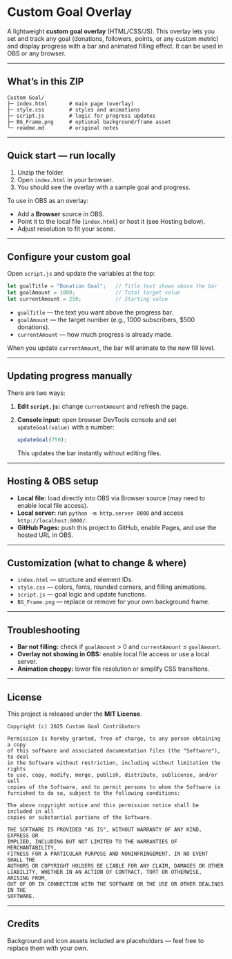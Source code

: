 # Custom Goal Overlay 

A lightweight **custom goal overlay** (HTML/CSS/JS). This overlay lets you set and track any goal (donations, followers, points, or any custom metric) and display progress with a bar and animated filling effect. It can be used in OBS or any browser.

---

## What’s in this ZIP

```
Custom Goal/
├─ index.html       # main page (overlay)
├─ style.css        # styles and animations
├─ script.js        # logic for progress updates
├─ BG_Frame.png     # optional background/frame asset
└─ readme.md        # original notes
```

---

## Quick start — run locally

1. Unzip the folder.
2. Open `index.html` in your browser.
3. You should see the overlay with a sample goal and progress.

To use in OBS as an overlay:

* Add a **Browser** source in OBS.
* Point it to the local file (`index.html`) or host it (see Hosting below).
* Adjust resolution to fit your scene.

---

## Configure your custom goal

Open `script.js` and update the variables at the top:

```js
let goalTitle = "Donation Goal";   // Title text shown above the bar
let goalAmount = 1000;             // Total target value
let currentAmount = 250;           // Starting value
```

* `goalTitle` — the text you want above the progress bar.
* `goalAmount` — the target number (e.g., 1000 subscribers, \$500 donations).
* `currentAmount` — how much progress is already made.

When you update `currentAmount`, the bar will animate to the new fill level.

---

## Updating progress manually

There are two ways:

1. **Edit `script.js`:** change `currentAmount` and refresh the page.
2. **Console input:** open browser DevTools console and set `updateGoal(value)` with a number:

   ```js
   updateGoal(750);
   ```

   This updates the bar instantly without editing files.

---

## Hosting & OBS setup

* **Local file:** load directly into OBS via Browser source (may need to enable local file access).
* **Local server:** run `python -m http.server 8000` and access `http://localhost:8000/`.
* **GitHub Pages:** push this project to GitHub, enable Pages, and use the hosted URL in OBS.

---

## Customization (what to change & where)

* `index.html` — structure and element IDs.
* `style.css` — colors, fonts, rounded corners, and filling animations.
* `script.js` — goal logic and update functions.
* `BG_Frame.png` — replace or remove for your own background frame.

---

## Troubleshooting

* **Bar not filling:** check if `goalAmount` > 0 and `currentAmount` ≤ `goalAmount`.
* **Overlay not showing in OBS:** enable local file access or use a local server.
* **Animation choppy:** lower file resolution or simplify CSS transitions.

---

## License

This project is released under the **MIT License**.

```
Copyright (c) 2025 Custom Goal Contributors

Permission is hereby granted, free of charge, to any person obtaining a copy
of this software and associated documentation files (the "Software"), to deal
in the Software without restriction, including without limitation the rights
to use, copy, modify, merge, publish, distribute, sublicense, and/or sell
copies of the Software, and to permit persons to whom the Software is
furnished to do so, subject to the following conditions:

The above copyright notice and this permission notice shall be included in all
copies or substantial portions of the Software.

THE SOFTWARE IS PROVIDED "AS IS", WITHOUT WARRANTY OF ANY KIND, EXPRESS OR
IMPLIED, INCLUDING BUT NOT LIMITED TO THE WARRANTIES OF MERCHANTABILITY,
FITNESS FOR A PARTICULAR PURPOSE AND NONINFRINGEMENT. IN NO EVENT SHALL THE
AUTHORS OR COPYRIGHT HOLDERS BE LIABLE FOR ANY CLAIM, DAMAGES OR OTHER
LIABILITY, WHETHER IN AN ACTION OF CONTRACT, TORT OR OTHERWISE, ARISING FROM,
OUT OF OR IN CONNECTION WITH THE SOFTWARE OR THE USE OR OTHER DEALINGS IN THE
SOFTWARE.
```

---

## Credits

Background and icon assets included are placeholders — feel free to replace them with your own.
